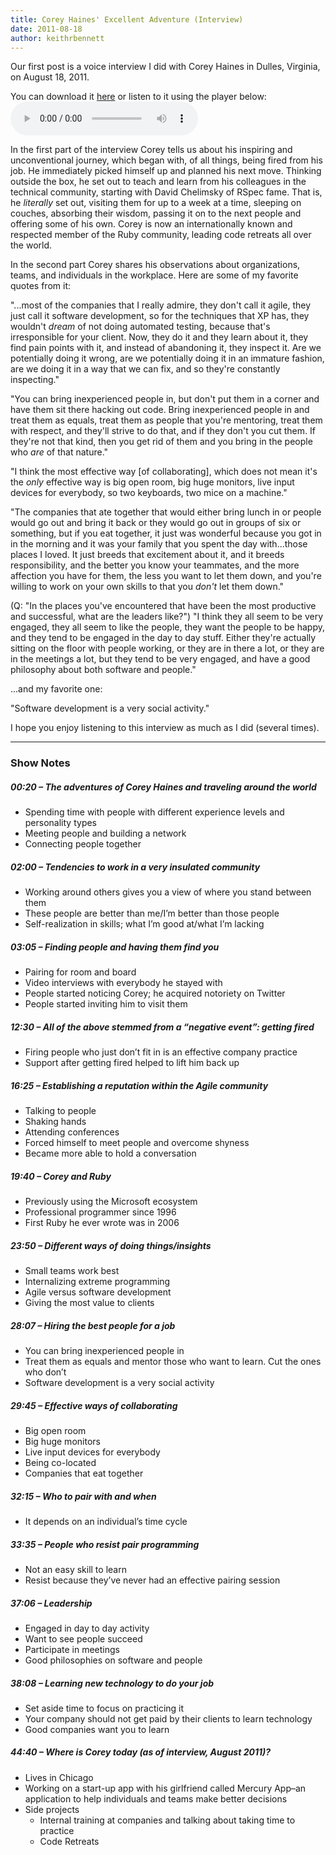 ```yaml
---
title: Corey Haines' Excellent Adventure (Interview)
date: 2011-08-18
author: keithrbennett
---
```


Our first post is a voice interview I did with Corey Haines in Dulles, Virginia, on August 18, 2011.

You can download it [here](/assets/audio/corey-haines-dulles-hyatt-2011-08-18.mp3) or listen to it using the player below:
<audio src="/assets/audio/corey-haines-dulles-hyatt-2011-08-18.mp3" controls preload>
Corey Haines Podcast Audio
</audio>

In the first part of the interview Corey tells us about his inspiring and unconventional journey, which began with, of all things, being fired from his job.  He immediately picked himself up and planned his next move.  Thinking outside the box, he set out to teach and learn from his colleagues in the technical community, starting with David Chelimsky of RSpec fame.  That is, he *literally* set out, visiting them for up to a week at a time, sleeping on couches, absorbing their wisdom, passing it on to the next people and offering some of his own.  Corey is now an internationally known and respected member of the Ruby community, leading code retreats all over the world.

In the second part Corey shares his observations about organizations, teams, and individuals in the workplace.  Here are some of my favorite quotes from it:

"...most of the companies that I really admire, they don't call it agile, they just call it software development, so for the techniques that XP has, they wouldn't *dream* of not doing automated testing, because that's irresponsible for your client.  Now, they do it and they learn about it, they find pain points with it, and instead of abandoning it, they inspect it. Are we potentially doing it wrong, are we potentially doing it in an immature fashion, are we doing it in a way that we can fix, and so they're constantly inspecting."

"You can bring inexperienced people in, but don't put them in a corner and have them sit there hacking out code.  Bring inexperienced people in and treat them as equals, treat them as people that you're mentoring, treat them with respect, and they'll strive to do that, and if they don't you cut them. If they're not that kind, then you get rid of them and you bring in the people who *are* of that nature."

"I think the most effective way [of collaborating], which does not mean it's the *only* effective way is big open room, big huge monitors, live input devices for everybody, so two keyboards, two mice on a machine."

"The companies that ate together that would either bring lunch in or people would go out and bring it back or they would go out in groups of six or something, but if you eat together, it just was wonderful because you got in in the morning and it was your family that you spent the day with...those places I loved.  It just breeds that excitement about it, and it breeds responsibility, and the better you know your teammates, and the more affection you have for them, the less you want to let them down, and you're willing to work on your own skills to that you *don't* let them down."

(Q: "In the places you've encountered that have been the most productive and successful, what are the leaders like?")  "I think they all seem to be very engaged, they all seem to like the people, they want the people to be happy, and they tend to be engaged in the day to day stuff.  Either they're actually sitting on the floor with people working, or they are in there a lot, or they are in the meetings a lot, but they tend to be very engaged, and have a good philosophy about both software and people."

...and my favorite one:

"Software development is a very social activity."

I hope you enjoy listening to this interview as much as I did (several times).

----

### Show Notes

##### 00:20 – The adventures of Corey Haines and traveling around the world
* Spending time with people with different experience levels and personality types
* Meeting people and building a network 
* Connecting people together

##### 02:00 – Tendencies to work in a very insulated community
* Working around others gives you a view of where you stand between them
* These people are better than me/I’m better than those people
* Self-realization in skills; what I’m good at/what I’m lacking

##### 03:05 – Finding people and having them find you
* Pairing for room and board
* Video interviews with everybody he stayed with
* People started noticing Corey; he acquired notoriety on Twitter
* People started inviting him to visit them

##### 12:30 – All of the above stemmed from a “negative event”: getting fired
* Firing people who just don’t fit in is an effective company practice
* Support after getting fired helped to lift him back up

##### 16:25 – Establishing a reputation within the Agile community
* Talking to people
* Shaking hands
* Attending conferences
* Forced himself to meet people and overcome shyness
* Became more able to hold a conversation

##### 19:40 – Corey and Ruby
* Previously using the Microsoft ecosystem 
* Professional programmer since 1996 
* First Ruby he ever wrote was in 2006

##### 23:50 – Different ways of doing things/insights
* Small teams work best
* Internalizing extreme programming 
* Agile versus software development 
* Giving the most value to clients

##### 28:07 – Hiring the best people for a job
* You can bring inexperienced people in
* Treat them as equals and mentor those who want to learn. Cut the ones who don’t
* Software development is a very social activity

##### 29:45 – Effective ways of collaborating
* Big open room
* Big huge monitors
* Live input devices for everybody 
* Being co-located
* Companies that eat together

##### 32:15 – Who to pair with and when
* It depends on an individual’s time cycle

#####  33:35 – People who resist pair programming
* Not an easy skill to learn
* Resist because they’ve never had an effective pairing session

##### 37:06 – Leadership
* Engaged in day to day activity
* Want to see people succeed
* Participate in meetings
* Good philosophies on software and people

##### 38:08 – Learning new technology to do your job
* Set aside time to focus on practicing it
* Your company should not get paid by their clients to learn technology
* Good companies want you to learn

##### 44:40 – Where is Corey today (as of interview, August 2011)?
* Lives in Chicago
* Working on a start-up app with his girlfriend called Mercury App–an application to help individuals and teams make better decisions
* Side projects
  * Internal training at companies and talking about taking time to practice
  * Code Retreats
